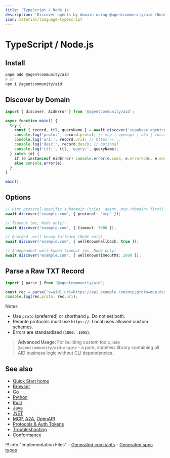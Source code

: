 ```yaml
---
title: 'TypeScript / Node.js'
description: 'Discover agents by domain using @agentcommunity/aid (Node.js)'
icon: material/language-typescript
---
```


# TypeScript / Node.js

## Install

```bash
pnpm add @agentcommunity/aid
# or
npm i @agentcommunity/aid
```

## Discover by Domain

```ts
import { discover, AidError } from '@agentcommunity/aid';

async function main() {
  try {
    const { record, ttl, queryName } = await discover('supabase.agentcommunity.org');
    console.log('proto:', record.proto); // mcp | openapi | a2a | local
    console.log('uri:', record.uri); // https://...
    console.log('desc:', record.desc); // optional
    console.log('ttl:', ttl, 'query:', queryName);
  } catch (e) {
    if (e instanceof AidError) console.error(e.code, e.errorCode, e.message);
    else console.error(e);
  }
}

main();
```

## Options

```ts
// Hint protocol-specific subdomain (tries _agent._mcp.<domain> first):
await discover('example.com', { protocol: 'mcp' });

// Timeout (ms, Node only):
await discover('example.com', { timeout: 7000 });

// Guarded .well-known fallback (Node only)
await discover('example.com', { wellKnownFallback: true });

// Independent well-known timeout (ms, Node only)
await discover('example.com', { wellKnownTimeoutMs: 2000 });
```

## Parse a Raw TXT Record

```ts
import { parse } from '@agentcommunity/aid';

const rec = parse('v=aid1;uri=https://api.example.com/mcp;proto=mcp;desc=Example');
console.log(rec.proto, rec.uri);
```

Notes

- Use `proto` (preferred) or shorthand `p`. Do not set both.
- Remote protocols must use `https://`. Local uses allowed custom schemes.
- Errors are standardized (`1000..1005`).

> **Advanced Usage**: For building custom tools, use `@agentcommunity/aid-engine` - a pure, stateless library containing all AID business logic without CLI dependencies.

## See also

- [Quick Start home](./quickstart)
- [Browser](./quickstart_browser)
- [Go](./quickstart_go)
- [Python](./quickstart_python)
- [Rust](./quickstart_rust)
- [Java](./quickstart_java)
- [.NET](./quickstart_dotnet)
- [MCP](./quickstart_mcp), [A2A](./quickstart_a2a), [OpenAPI](./quickstart_openapi)
- [Protocols & Auth Tokens](../Reference/protocols)
- [Troubleshooting](../Reference/troubleshooting)
- [Conformance](../Tooling/conformance)

!!! info "Implementation Files" - [Generated constants](https://github.com/agentcommunity/agent-interface-discovery/blob/main/packages/aid/src/constants.ts) - [Generated spec types](https://github.com/agentcommunity/agent-interface-discovery/blob/main/protocol/spec.ts)
